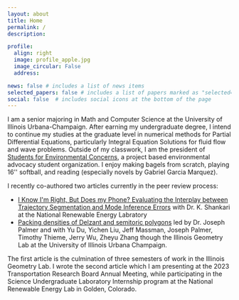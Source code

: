 ```yaml
---
layout: about
title: Home
permalink: /
description:

profile:
  align: right
  image: profile_apple.jpg
  image_circular: False
  address:

news: false # includes a list of news items
selected_papers: false # includes a list of papers marked as "selected={true}"
social: false  # includes social icons at the bottom of the page
---
```


I am a senior majoring in Math and Computer Science at the University of Illinois Urbana-Champaign. After earning my undergraduate degree, I intend to continue my studies at the graduate level in numerical methods for Partial Differential Equations, particularly Integral Equation Solutions for fluid flow and wave problems. Outside of my classwork, I am the president of [Students for Environmental Concerns](https://secsatuiuc.web.illinois.edu/), a project based environmental advocacy student organization. I enjoy making bagels from scratch, playing 16'' softball, and reading (especially novels by Gabriel Garcia Marquez).

I recently co-authored two articles currently in the peer review process: 
* <a href="https://kennykos.github.io/assets/pdf/Sensor_based_multi_step_pipeline_evaluation_framework_SULI-3.pdf" target="_blank">I Know I'm Right, But Does my Phone? Evaluating the Interplay between Trajectory Segmentation and Mode Inference Errors</a> with  Dr. K. Shankari at the National Renewable Energy Labratory
* <a href="https://arxiv.org/abs/2210.06415" target="_blank">Packing densities of Delzant and semitoric polygons</a> led by Dr. Joseph Palmer and with Yu Du, Yichen Liu, Jeff Massman, Joseph Palmer, Timothy Thieme, Jerry Wu, Zheyu Zhang though the Illinois Geometry Lab at the University of Illinois Urbana Champaign.

The first article is the culmination of three semesters of work in the Illinois Geometry Lab. I wrote the second article which I am presenting at the 2023 Transportation Research Board Annual Meeting, while participating in the Science Undergraduate Laboratory Internship program at the National Renewable Energy Lab in Golden, Colorado.
